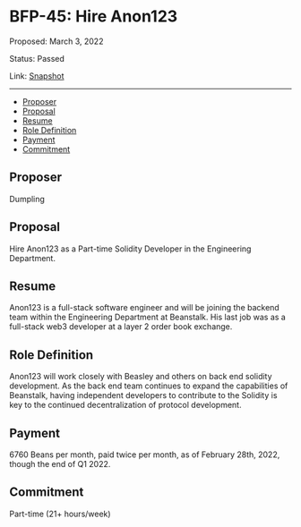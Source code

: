 # BFP-45: Hire Anon123

Proposed: March 3, 2022

Status: Passed

Link: [Snapshot](https://snapshot.org/#/beanstalkfarms.eth/proposal/0xbca15bb8f3b17478d1a805b567f95774d82f4ceed6a57f247684b143bdd9e933)

---

- [Proposer](#proposer)
- [Proposal](#proposal)
- [Resume](#resume)
- [Role Definition](#role-definition)
- [Payment](#payment)
- [Commitment](#commitment)

## Proposer

Dumpling

## Proposal

Hire Anon123 as a Part-time Solidity Developer in the Engineering Department.

## Resume

Anon123 is a full-stack software engineer and will be joining the backend team within the Engineering Department at Beanstalk. His last job was as a full-stack web3 developer at a layer 2 order book exchange.

## Role Definition

Anon123 will work closely with Beasley and others on back end solidity development. As the back end team continues to expand the capabilities of Beanstalk, having independent developers to contribute to the Solidity is key to the continued decentralization of protocol development. 

## Payment

6760 Beans per month, paid twice per month, as of February 28th, 2022, though the end of Q1 2022.

## Commitment

Part-time (21+ hours/week)
